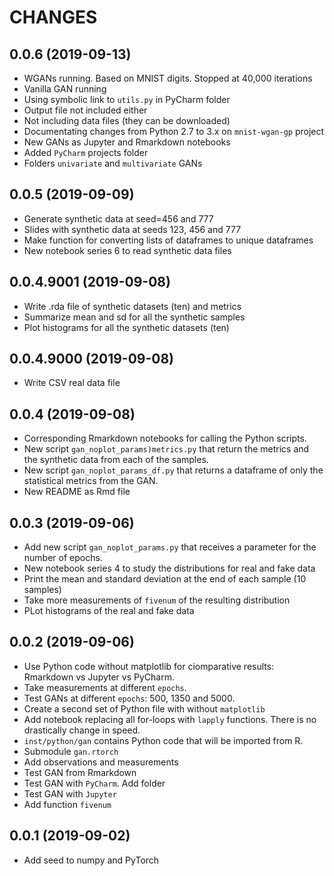 # CHANGES

## 0.0.6 (2019-09-13)
* WGANs running. Based on MNIST digits. Stopped at 40,000 iterations
* Vanilla GAN running
* Using symbolic link to `utils.py` in PyCharm folder
* Output file not included either
* Not including data files (they can be downloaded)
* Documentating changes from Python 2.7 to 3.x on `mnist-wgan-gp` project
* New GANs as Jupyter and Rmarkdown notebooks
* Added `PyCharm` projects folder
* Folders `univariate` and `multivariate` GANs

## 0.0.5 (2019-09-09)
* Generate synthetic data at seed=456 and 777
* Slides with synthetic data at seeds 123, 456 and 777
* Make function for converting lists of dataframes to unique dataframes
* New notebook series 6 to read synthetic data files

## 0.0.4.9001 (2019-09-08)
* Write .rda file of synthetic datasets (ten) and metrics
* Summarize mean and sd for all the synthetic samples
* Plot histograms for all the synthetic datasets (ten)

## 0.0.4.9000 (2019-09-08)
* Write CSV real data file

## 0.0.4 (2019-09-08)
* Corresponding Rmarkdown notebooks for calling the Python scripts.
* New script `gan_noplot_params)metrics.py` that return the metrics and the synthetic data from each of the samples.
* New script `gan_noplot_params_df.py` that returns a dataframe of only the statistical metrics from the GAN.
* New README as Rmd file


## 0.0.3 (2019-09-06)
* Add new script `gan_noplot_params.py` that receives a parameter for the number of epochs.
* New notebook series 4 to study the distributions for real and fake data
* Print the mean and standard deviation at the end of each sample (10 samples)
* Take more measurements of `fivenum` of the resulting distribution
* PLot histograms of the real and fake data

## 0.0.2 (2019-09-06)
* Use Python code without matplotlib for ciomparative results: Rmarkdown vs Jupyter vs PyCharm.
* Take measurements at different `epochs`.
* Test GANs at different `epochs`: 500, 1350 and 5000.
* Create a second set of Python file with without `matplotlib`
* Add notebook replacing all for-loops with `lapply` functions. There is no drastically change in speed.
* `inst/python/gan` contains Python code that will be imported from R.
* Submodule `gan.rtorch`
* Add observations and measurements
* Test GAN from Rmarkdown
* Test GAN with `PyCharm`. Add folder
* Test GAN with `Jupyter`
* Add function `fivenum`

## 0.0.1 (2019-09-02)
* Add seed to numpy and PyTorch
